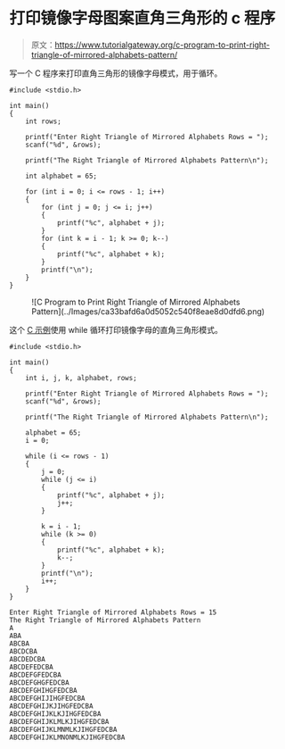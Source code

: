 # 打印镜像字母图案直角三角形的 c 程序

> 原文：<https://www.tutorialgateway.org/c-program-to-print-right-triangle-of-mirrored-alphabets-pattern/>

写一个 C 程序来打印直角三角形的镜像字母模式，用于循环。

```
#include <stdio.h>

int main()
{
	int rows;

	printf("Enter Right Triangle of Mirrored Alphabets Rows = ");
	scanf("%d", &rows);

	printf("The Right Triangle of Mirrored Alphabets Pattern\n");

	int alphabet = 65;

	for (int i = 0; i <= rows - 1; i++)
	{
		for (int j = 0; j <= i; j++)
		{
			printf("%c", alphabet + j);
		}
		for (int k = i - 1; k >= 0; k--)
		{
			printf("%c", alphabet + k);
		}
		printf("\n");
	}
}
```

<figure class="wp-block-image size-large">![C Program to Print Right Triangle of Mirrored Alphabets Pattern](../Images/ca33bafd6a0d5052c540f8eae8d0dfd6.png)</figure>

这个 [C 示例](https://www.tutorialgateway.org/c-programming-examples/)使用 while 循环打印镜像字母的直角三角形模式。

```
#include <stdio.h>

int main()
{
	int i, j, k, alphabet, rows;

	printf("Enter Right Triangle of Mirrored Alphabets Rows = ");
	scanf("%d", &rows);

	printf("The Right Triangle of Mirrored Alphabets Pattern\n");

	alphabet = 65;
	i = 0;

	while (i <= rows - 1)
	{
		j = 0;
		while (j <= i)
		{
			printf("%c", alphabet + j);
			j++;
		}

		k = i - 1;
		while (k >= 0)
		{
			printf("%c", alphabet + k);
			k--;
		}
		printf("\n");
		i++;
	}
}
```

```
Enter Right Triangle of Mirrored Alphabets Rows = 15
The Right Triangle of Mirrored Alphabets Pattern
A
ABA
ABCBA
ABCDCBA
ABCDEDCBA
ABCDEFEDCBA
ABCDEFGFEDCBA
ABCDEFGHGFEDCBA
ABCDEFGHIHGFEDCBA
ABCDEFGHIJIHGFEDCBA
ABCDEFGHIJKJIHGFEDCBA
ABCDEFGHIJKLKJIHGFEDCBA
ABCDEFGHIJKLMLKJIHGFEDCBA
ABCDEFGHIJKLMNMLKJIHGFEDCBA
ABCDEFGHIJKLMNONMLKJIHGFEDCBA
```